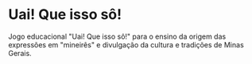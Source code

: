 # Uai! Que isso sô!
Jogo educacional "Uai! Que isso sô!" para o ensino da origem das expressões em "mineirês" e divulgação da cultura e tradições de Minas Gerais.
